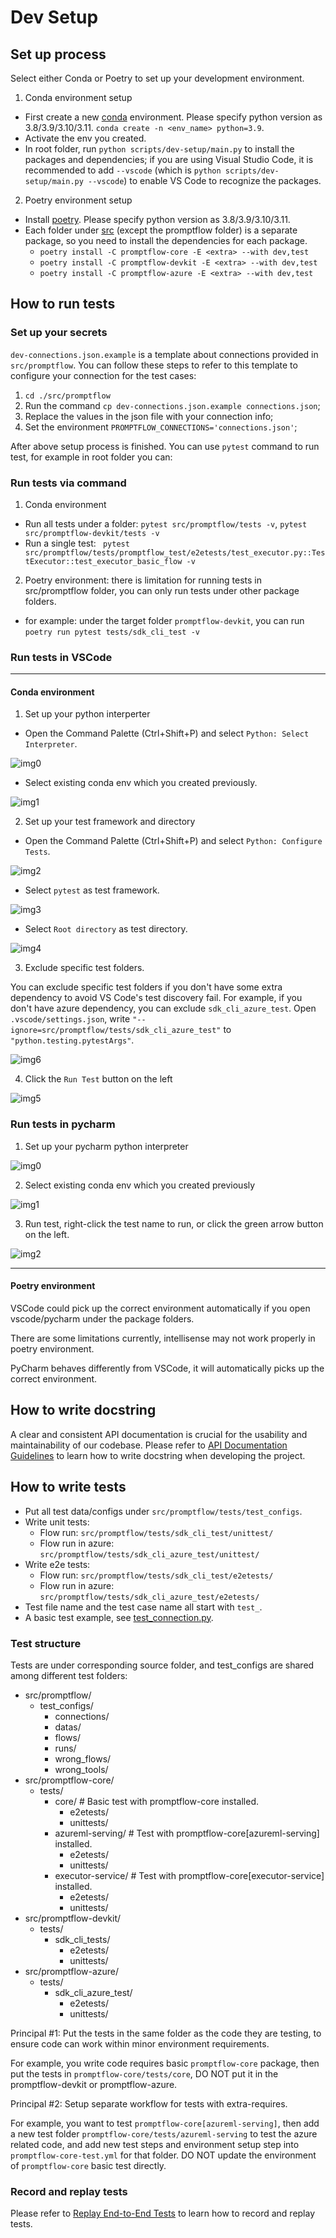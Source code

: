 # Dev Setup

## Set up process

Select either Conda or Poetry to set up your development environment.

1. Conda environment setup
  - First create a new [conda](https://conda.io/projects/conda/en/latest/user-guide/getting-started.html) environment. Please specify python version as 3.8/3.9/3.10/3.11.
    `conda create -n <env_name> python=3.9`.
  - Activate the env you created.
  - In root folder, run `python scripts/dev-setup/main.py` to install the packages and dependencies; if you are using Visual Studio Code, it is recommended to add `--vscode` (which is `python scripts/dev-setup/main.py --vscode`) to enable VS Code to recognize the packages.

2. Poetry environment setup
  - Install [poetry](https://python-poetry.org/docs/). Please specify python version as 3.8/3.9/3.10/3.11.
  - Each folder under [src](../../src/) (except the promptflow folder) is a separate package, so you need to install the dependencies for each package.
    - `poetry install -C promptflow-core -E <extra> --with dev,test`
    - `poetry install -C promptflow-devkit -E <extra> --with dev,test`
    - `poetry install -C promptflow-azure -E <extra> --with dev,test`

## How to run tests

### Set up your secrets

`dev-connections.json.example` is a template about connections provided in `src/promptflow`. You can follow these steps to refer to this template to configure your connection for the test cases:
1. `cd ./src/promptflow`
2. Run the command `cp dev-connections.json.example connections.json`;
3. Replace the values in the json file with your connection info;
4. Set the environment `PROMPTFLOW_CONNECTIONS='connections.json'`;

After above setup process is finished. You can use `pytest` command to run test, for example in root folder you can:

### Run tests via command

1. Conda environment
  - Run all tests under a folder: `pytest src/promptflow/tests -v`, `pytest src/promptflow-devkit/tests -v`
  - Run a single test: ` pytest src/promptflow/tests/promptflow_test/e2etests/test_executor.py::TestExecutor::test_executor_basic_flow -v`

2. Poetry environment: there is limitation for running tests in src/promptflow folder, you can only run tests under other package folders.
  - for example: under the target folder `promptflow-devkit`, you can run `poetry run pytest tests/sdk_cli_test -v`

### Run tests in VSCode

---

#### Conda environment

1. Set up your python interperter

- Open the Command Palette (Ctrl+Shift+P) and select `Python: Select Interpreter`.

![img0](../media/dev_setup/set_up_vscode_0.png)

- Select existing conda env which you created previously.

![img1](../media/dev_setup/set_up_vscode_1.png)

2. Set up your test framework and directory

- Open the Command Palette (Ctrl+Shift+P) and select `Python: Configure Tests`.

![img2](../media/dev_setup/set_up_vscode_2.png)

- Select `pytest` as test framework.

![img3](../media/dev_setup/set_up_vscode_3.png)

- Select `Root directory` as test directory.

![img4](../media/dev_setup/set_up_vscode_4.png)

3. Exclude specific test folders.

You can exclude specific test folders if you don't have some extra dependency to avoid VS Code's test discovery fail.
For example, if you don't have azure dependency, you can exclude `sdk_cli_azure_test`.
Open `.vscode/settings.json`, write `"--ignore=src/promptflow/tests/sdk_cli_azure_test"` to `"python.testing.pytestArgs"`.

![img6](../media/dev_setup/set_up_vscode_6.png)

4. Click the `Run Test` button on the left

![img5](../media/dev_setup/set_up_vscode_5.png)

### Run tests in pycharm

1. Set up your pycharm python interpreter

![img0](../media/dev_setup/set_up_pycharm_0.png)

2. Select existing conda env which you created previously

![img1](../media/dev_setup/set_up_pycharm_1.png)

3. Run test, right-click the test name to run, or click the green arrow button on the left.

![img2](../media/dev_setup/set_up_pycharm_2.png)

---

#### Poetry environment

VSCode could pick up the correct environment automatically if you open vscode/pycharm under the package folders.

There are some limitations currently, intellisense may not work properly in poetry environment.

PyCharm behaves differently from VSCode, it will automatically picks up the correct environment.

## How to write docstring

A clear and consistent API documentation is crucial for the usability and maintainability of our codebase. Please refer to [API Documentation Guidelines](./documentation_guidelines.md) to learn how to write docstring when developing the project.

## How to write tests

- Put all test data/configs under `src/promptflow/tests/test_configs`.
- Write unit tests:
  - Flow run: `src/promptflow/tests/sdk_cli_test/unittest/`
  - Flow run in azure: `src/promptflow/tests/sdk_cli_azure_test/unittest/`
- Write e2e tests:
  - Flow run: `src/promptflow/tests/sdk_cli_test/e2etests/`
  - Flow run in azure: `src/promptflow/tests/sdk_cli_azure_test/e2etests/`
- Test file name and the test case name all start with `test_`.
- A basic test example, see [test_connection.py](../../src/promptflow-devkit/tests/sdk_cli_test/e2etests/test_connection.py).

### Test structure

Tests are under corresponding source folder, and test_configs are shared among different test folders:

- src/promptflow/
  - test_configs/
    - connections/
    - datas/
    - flows/
    - runs/
    - wrong_flows/
    - wrong_tools/
- src/promptflow-core/
  - tests/
    - core/ # Basic test with promptflow-core installed.
      - e2etests/
      - unittests/
    - azureml-serving/  # Test with promptflow-core[azureml-serving] installed.
      - e2etests/
      - unittests/
    - executor-service/ # Test with promptflow-core[executor-service] installed.
      - e2etests/
      - unittests/
- src/promptflow-devkit/
  - tests/
    - sdk_cli_tests/
      - e2etests/
      - unittests/
- src/promptflow-azure/
  - tests/
    - sdk_cli_azure_test/
      - e2etests/
      - unittests/

Principal #1: Put the tests in the same folder as the code they are testing, to ensure code can work within minor environment requirements.

For example, you write code requires basic `promptflow-core` package, then put the tests in `promptflow-core/tests/core`, DO NOT put it in the promptflow-devkit or promptflow-azure.

Principal #2: Setup separate workflow for tests with extra-requires.

For example, you want to test `promptflow-core[azureml-serving]`, then add a new test folder `promptflow-core/tests/azureml-serving` to test the azure related code,
and add new test steps and environment setup step into `promptflow-core-test.yml` for that folder. DO NOT update the environment of `promptflow-core` basic test directly.

### Record and replay tests

Please refer to [Replay End-to-End Tests](./replay-e2e-test.md) to learn how to record and replay tests.
